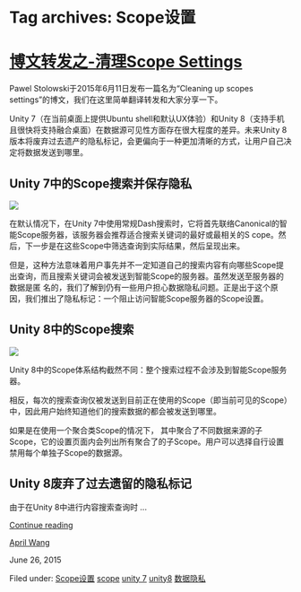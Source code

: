 





# Tag archives: Scope设置





#  [博文转发之-清理Scope Settings](/en/blog/2015/06/26/-scope-setting/)

Pawel Stolowski于2015年6月11日发布一篇名为“Cleaning up scopes
settings”的博文，我们在这里简单翻译转发和大家分享一下。

Unity 7（在当前桌面上提供Ubuntu shell和默认UX体验）和Unity
8（支持手机且很快将支持融合桌面）在数据源可见性方面存在很大程度的差异。未来Unity
8版本将废弃过去遗产的隐私标记，会更偏向于一种更加清晰的方式，让用户自己决定将数据发送到哪里。

## Unity 7中的Scope搜索并保存隐私

![](/static/devportal_uploaded/d33b6bd2-826e-48ea-a0c0-88b796a97a7c-7aab8d61-16fe-4976-9b3a-bffbf3938d24-media/2015/06/26/guhgsgq.png)

在默认情况下，在Unity 7中使用常规Dash搜索时，它将首先联络Canonical的智能Scope服务器，该服务器会推荐适合搜索关键词的最好或最相关的S
cope。然后，下一步是在这些Scope中筛选查询到实际结果，然后呈现出来。

但是，这种方法意味着用户事先并不一定知道自己的搜索内容有向哪些Scope提出查询，而且搜索关键词会被发送到智能Scope的服务器。虽然发送至服务器的数据是匿
名的，我们了解到仍有一些用户担心数据隐私问题。正是出于这个原因，我们推出了隐私标记：一个阻止访问智能Scope服务器的Scope设置。

## Unity 8中的Scope搜索

![](/static/devportal_uploaded/e7048b72-48e8-4732-b2eb-3fbe0da9b8c7-625dcb44-c67c-4c48-add2-fcbd9b58aab4-media/2015/06/26/vjqjzff.png)

Unity 8中的Scope体系结构截然不同：整个搜索过程不会涉及到智能Scope服务器。

相反，每次的搜索查询仅被发送到目前正在使用的Scope（即当前可见的Scope）中，因此用户始终知道他们的搜索数据的都会被发送到哪里。

如果是在使用一个聚合类Scope的情况下，
其中聚合了不同数据来源的子Scope，它的设置页面内会列出所有聚合了的子Scope。用户可以选择自行设置禁用每个单独子Scope的数据源。

## Unity 8废弃了过去遗留的隐私标记

由于在Unity 8中进行内容搜索查询时 ...

[Continue reading](/en/blog/2015/06/26/-scope-setting/)

[April Wang](/en/blog/authors/aprilswang/)

June 26, 2015

Filed under: [Scope设置](/en/blog/tags/Scope%E8%AE%BE%E7%BD%AE/)
[scope](/en/blog/tags/scope/) [unity 7](/en/blog/tags/unity%207/) [unity8](/en/blog/tags/unity%208/)
[数据隐私](/en/blog/tags/%E6%95%B0%E6%8D%AE%E9%9A%90%E7%A7%81/)





